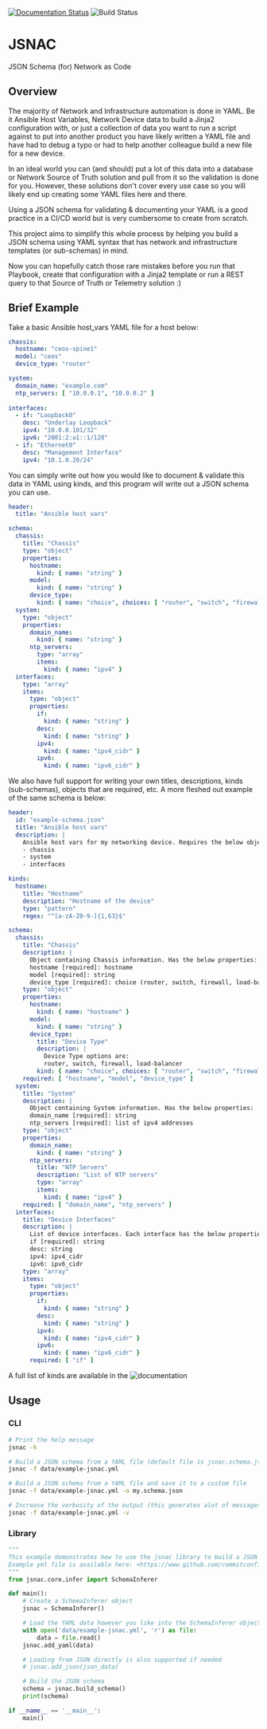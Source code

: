 [![Documentation Status](https://readthedocs.org/projects/jsnac/badge/?version=latest)](https://jsnac.readthedocs.io/en/latest/?badge=latest) 
![Build Status](https://github.com/commitconfirmed/jsnac/workflows/JSNAC%20TOX%20Suite/badge.svg)

# JSNAC
JSON Schema (for) Network as Code 

## Overview

The majority of Network and Infrastructure automation is done in YAML. Be it Ansible Host Variables, Network Device data to build a Jinja2 configuration with, or just a collection of data you want to run a script against to put into another product you have likely written a YAML file and have had to debug a typo or had to help another colleague build a new file for a new device.

In an ideal world you can (and should) put a lot of this data into a database or Network Source of Truth solution and pull from it so the validation is done for you. However, these solutions don't cover every use case so you will likely end up creating some YAML files here and there.

Using a JSON schema for validating & documenting your YAML is a good practice in a CI/CD world but is very cumbersome to create from scratch.

This project aims to simplify this whole process by helping you build a JSON schema using YAML syntax that has network and infrastructure templates (or sub-schemas) in mind.

Now you can hopefully catch those rare mistakes before you run that Playbook, create that configuration with a Jinja2 template or run a REST query to that Source of Truth or Telemetry solution :)

## Brief Example

Take a basic Ansible host_vars YAML file for a host below:

```yaml
chassis:
  hostname: "ceos-spine1"
  model: "ceos"
  device_type: "router"

system:
  domain_name: "example.com"
  ntp_servers: [ "10.0.0.1", "10.0.0.2" ]
    
interfaces:
  - if: "Loopback0"
    desc: "Underlay Loopback"
    ipv4: "10.0.0.101/32"
    ipv6: "2001:2:a1::1/128"
  - if: "Ethernet0"
    desc: "Management Interface"
    ipv4: "10.1.0.20/24"
```

You can simply write out how you would like to document & validate this data in YAML using kinds, and this program will write out a JSON schema you can use. 

```yaml
header:
  title: "Ansible host vars"

schema:
  chassis:
    title: "Chassis"
    type: "object"
    properties:
      hostname:
        kind: { name: "string" }
      model:
        kind: { name: "string" }
      device_type:
        kind: { name: "choice", choices: [ "router", "switch", "firewall", "load-balancer" ] }
  system:
    type: "object"
    properties:
      domain_name:
        kind: { name: "string" }
      ntp_servers:
        type: "array"
        items:
          kind: { name: "ipv4" } 
  interfaces:
    type: "array"
    items:
      type: "object"
      properties:
        if:
          kind: { name: "string" }
        desc:
          kind: { name: "string" }
        ipv4:
          kind: { name: "ipv4_cidr" }
        ipv6:
          kind: { name: "ipv6_cidr" }
```

We also have full support for writing your own titles, descriptions, kinds (sub-schemas), objects that are required, etc. A more fleshed out example of the same schema is below:

```yaml
header:
  id: "example-schema.json"
  title: "Ansible host vars"
  description: |
    Ansible host vars for my networking device. Requires the below objects:
    - chassis
    - system
    - interfaces

kinds:
  hostname:
    title: "Hostname"
    description: "Hostname of the device"
    type: "pattern"
    regex: "^[a-zA-Z0-9-]{1,63}$"

schema:
  chassis:
    title: "Chassis"
    description: | 
      Object containing Chassis information. Has the below properties: 
      hostname [required]: hostname
      model [required]: string
      device_type [required]: choice (router, switch, firewall, load-balancer)
    type: "object"
    properties:
      hostname:
        kind: { name: "hostname" }
      model:
        kind: { name: "string" }
      device_type:
        title: "Device Type"
        description: |
          Device Type options are:
          router, switch, firewall, load-balancer
        kind: { name: "choice", choices: [ "router", "switch", "firewall", "load-balancer" ] }
    required: [ "hostname", "model", "device_type" ]
  system:
    title: "System"
    description: |
      Object containing System information. Has the below properties:
      domain_name [required]: string
      ntp_servers [required]: list of ipv4 addresses
    type: "object"
    properties:
      domain_name:
        kind: { name: "string" }
      ntp_servers:
        title: "NTP Servers"
        description: "List of NTP servers"
        type: "array"
        items:
          kind: { name: "ipv4" } 
    required: [ "domain_name", "ntp_servers" ]
  interfaces:
    title: "Device Interfaces"
    description: |
      List of device interfaces. Each interface has the below properties:
      if [required]: string
      desc: string
      ipv4: ipv4_cidr
      ipv6: ipv6_cidr
    type: "array"
    items:
      type: "object"
      properties:
        if:
          kind: { name: "string" }
        desc:
          kind: { name: "string" }
        ipv4:
          kind: { name: "ipv4_cidr" }
        ipv6:
          kind: { name: "ipv6_cidr" }
      required: [ "if" ]
```

A full list of kinds are available in the ![documentation](https://jsnac.readthedocs.io/en/latest/)

## Usage

### CLI

```bash
# Print the help message
jsnac -h

# Build a JSON schema from a YAML file (default file is jsnac.schema.json)
jsnac -f data/example-jsnac.yml

# Build a JSON schema from a YAML file and save it to a custom file
jsnac -f data/example-jsnac.yml -o my.schema.json

# Increase the verbosity of the output (this generates alot of messages as I use it for debugging)
jsnac -f data/example-jsnac.yml -v
```

### Library
```python
"""
This example demonstrates how to use the jsnac library to build a JSON schema from a YAML file in a Python script.
Example yml file is available here: <https://www.github.com/commitconfirmed/jsnac/blob/main/data/example-jsnac.yml>
"""
from jsnac.core.infer import SchemaInferer

def main():
    # Create a SchemaInferer object
    jsnac = SchemaInferer()

    # Load the YAML data however you like into the SchemaInferer object
    with open('data/example-jsnac.yml', 'r') as file:
        data = file.read()
    jsnac.add_yaml(data)

    # Loading from JSON directly is also supported if needed
    # jsnac.add_json(json_data)

    # Build the JSON schema
    schema = jsnac.build_schema()
    print(schema)

if __name__ == '__main__':
    main()
```